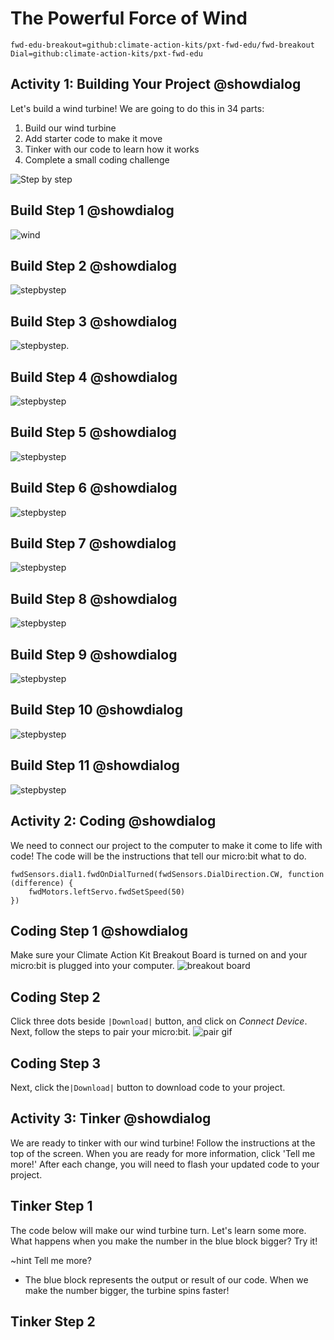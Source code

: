# The Powerful Force of Wind 
```package
fwd-edu-breakout=github:climate-action-kits/pxt-fwd-edu/fwd-breakout
Dial=github:climate-action-kits/pxt-fwd-edu
``` 

## Activity 1: Building Your Project @showdialog
Let's build a wind turbine!
We are going to do this in 34 parts:
1. Build our wind turbine
2. Add starter code to make it move
3. Tinker with our code to learn how it works
4. Complete a small coding challenge

![Step by step](https://raw.githubusercontent.com/climate-action-kits/pxt-fwd-edu/main/tutorial-assets/gr5-wind-lvl1-render.webp) 


## Build Step 1 @showdialog 

![wind](https://raw.githubusercontent.com/Jessica-forwardedu/pxt-fwd-edu/main/tutorial-assets/gr3-wind1-lvl2-sbs1.png)

## Build Step 2 @showdialog 
![stepbystep](https://raw.githubusercontent.com/Jessica-forwardedu/pxt-fwd-edu/main/tutorial-assets/gr3-wind1-lvl2-sbs2.png) 

## Build Step 3 @showdialog 
![stepbystep](https://raw.githubusercontent.com/Jessica-forwardedu/pxt-fwd-edu/main/tutorial-assets/gr3-wind1-lvl2-sbs3.png). 

## Build Step 4 @showdialog 
![stepbystep](https://raw.githubusercontent.com/Jessica-forwardedu/pxt-fwd-edu/main/tutorial-assets/gr3-wind1-lvl2-sbs4.png) 

## Build Step 5 @showdialog 
![stepbystep](https://raw.githubusercontent.com/Jessica-forwardedu/pxt-fwd-edu/main/tutorial-assets/gr3-wind1-lvl2-sbs5.png) 

## Build Step 6 @showdialog 
![stepbystep](https://raw.githubusercontent.com/Jessica-forwardedu/pxt-fwd-edu/main/tutorial-assets/gr3-wind1-lvl2-sbs6.png)

## Build Step 7 @showdialog 
![stepbystep](https://raw.githubusercontent.com/Jessica-forwardedu/pxt-fwd-edu/main/tutorial-assets/gr3-wind1-lvl2-sbs7.png)

## Build Step 8 @showdialog 
![stepbystep](https://raw.githubusercontent.com/Jessica-forwardedu/pxt-fwd-edu/main/tutorial-assets/gr3-wind1-lvl2-sbs8.png)

## Build Step 9 @showdialog 
![stepbystep](https://raw.githubusercontent.com/Jessica-forwardedu/pxt-fwd-edu/main/tutorial-assets/gr3-wind1-lvl2-sbs9.png)

## Build Step 10 @showdialog 
![stepbystep](https://raw.githubusercontent.com/Jessica-forwardedu/pxt-fwd-edu/main/tutorial-assets/gr3-wind1-lvl2-sbs10.png)

## Build Step 11 @showdialog 
![stepbystep](https://raw.githubusercontent.com/Jessica-forwardedu/pxt-fwd-edu/main/tutorial-assets/gr3-wind1-lvl2-sbs11.png)

## Activity 2: Coding @showdialog
We need to connect our project to the computer to make it come to life with code!
The code will be the instructions that tell our micro:bit what to do.
```template
fwdSensors.dial1.fwdOnDialTurned(fwdSensors.DialDirection.CW, function (difference) {
    fwdMotors.leftServo.fwdSetSpeed(50)
})
```

## Coding Step 1 @showdialog
 Make sure your Climate Action Kit Breakout Board is turned on and your micro:bit is plugged into your computer. 
![breakout board](https://raw.githubusercontent.com/Jessica-forwardedu/pxt-fwd-edu/main/tutorial-assets/gr3-wind1-lvl1-pluganim.webp)

## Coding Step 2 
Click three dots beside ``|Download|`` button, and click on _Connect Device_. Next, follow the steps to pair your micro:bit.
![pair gif](https://raw.githubusercontent.com/Jessica-forwardedu/pxt-fwd-edu/main/tutorial-assets/DownloadButtonGIF.webp)

## Coding Step 3 
Next, click the``|Download|`` button to download code to your project.

## Activity 3: Tinker @showdialog 
We are ready to tinker with our wind turbine! Follow the instructions at the top of the screen. When you are ready for more information, click 'Tell me more!'
After each change, you will need to flash your updated code to your project.

## Tinker Step 1
The code below will make our wind turbine turn. Let's learn some more.  What happens when you make the number in the blue block bigger? Try it!

~hint Tell me more?
- The blue block represents the output or result of our code. When we make the number bigger, the turbine spins faster!

## Tinker Step 2




